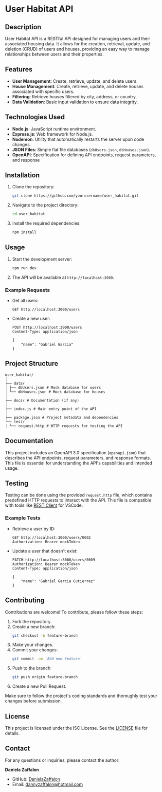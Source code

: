 # User Habitat API

## Description
User Habitat API is a RESTful API designed for managing users and their associated housing data. It allows for the creation, retrieval, update, and deletion (CRUD) of users and houses, providing an easy way to manage relationships between users and their properties.

## Features
- **User Management**: Create, retrieve, update, and delete users.
- **House Management**: Create, retrieve, update, and delete houses associated with specific users.
- **Filtering**: Retrieve houses filtered by city, address, or country.
- **Data Validation**: Basic input validation to ensure data integrity.

## Technologies Used
- **Node.js**: JavaScript runtime environment.
- **Express.js**: Web framework for Node.js.
- **Nodemon**: Utility that automatically restarts the server upon code changes.
- **JSON Files**: Simple flat file databases (`dbUsers.json`, `dbHouses.json`).
- **OpenAPI**: Specification for defining API endpoints, request parameters, and response

## Installation
1. Clone the repository:
    ```bash
    git clone https://github.com/yourusername/user_habitat.git
    ```
2. Navigate to the project directory:
    ```bash
    cd user_habitat
    ```
3. Install the required dependencies:
    ```bash
    npm install
    ```

## Usage
1. Start the development server:
    ```bash
    npm run dev
    ```
2. The API will be available at `http://localhost:3000`.

### Example Requests
- Get all users:
    ```http
    GET http://localhost:3000/users
    ```
- Create a new user:
    ```http
    POST http://localhost:3000/users
    Content-Type: application/json

    {
        "name": "Gabriel Garcia"
    }
    ```

## Project Structure
```
user_habitat/  
│  
├── data/  
│ ├── dbUsers.json # Mock database for users  
│ └── dbHouses.json # Mock database for houses  
│  
├── docs/ # Documentation (if any)  
│  
├── index.js # Main entry point of the API  
│  
├── package.json # Project metadata and dependencies  
└── test/  
│ └── request.http # HTTP requests for testing the API   

```
## Documentation
This project includes an OpenAPI 3.0 specification (`openapi.json`) that describes the API endpoints, request parameters, and response formats. This file is essential for understanding the API's capabilities and intended usage.

## Testing
Testing can be done using the provided `request.http` file, which contains predefined HTTP requests to interact with the API. This file is compatible with tools like [REST Client](https://marketplace.visualstudio.com/items?itemName=humao.rest-client) for VSCode.

### Example Tests
- Retrieve a user by ID:
    ```http
    GET http://localhost:3000/users/0002
    Authorization: Bearer mockToken
    ```

- Update a user that doesn't exist:
    ```http
    PATCH http://localhost:3000/users/0009
    Authorization: Bearer mockToken
    Content-Type: application/json

    {
        "name": "Gabriel Garcia Gutierrez"
    }
    ```

## Contributing
Contributions are welcome! To contribute, please follow these steps:

1. Fork the repository.
2. Create a new branch:
    ```bash
    git checkout -b feature-branch
    ```
3. Make your changes.
4. Commit your changes:
    ```bash
    git commit -am 'Add new feature'
    ```
5. Push to the branch:
    ```bash
    git push origin feature-branch
    ```
6. Create a new Pull Request.

Make sure to follow the project's coding standards and thoroughly test your changes before submission.

## License
This project is licensed under the ISC License. See the [LICENSE](LICENSE) file for details.

## Contact
For any questions or inquiries, please contact the author:

**Daniela Zaffalon**  
- GitHub: [DanielaZaffalon](https://github.com/danielazaffalon)
- Email: [dannyzaffalon@hotmail.com](mailto:dannyzaffalon@hotmail.com)